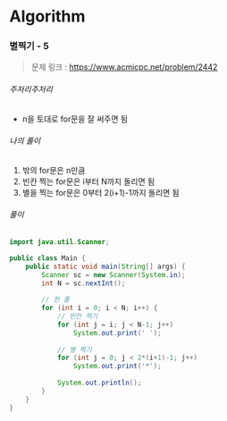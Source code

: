 # Algorithm

### 별찍기 - 5

> 문제 링크 : https://www.acmicpc.net/problem/2442



###### 주저리주저리

* n을 토대로 for문을 잘 써주면 됨



###### 나의 풀이

 1. 밖의 for문은 n만큼
  2. 빈칸 찍는 for문은 i부터 N까지 돌리면 됨
   3. 별을 찍는 for문은 0부터 2(i+1)-1까지 돌리면 됨




###### 풀이

~~~java
import java.util.Scanner;

public class Main {
	public static void main(String[] args) {
		Scanner sc = new Scanner(System.in);
		int N = sc.nextInt();
		
		// 한 줄
		for (int i = 0; i < N; i++) {
			// 빈칸 찍기
			for (int j = i; j < N-1; j++)
				System.out.print(' ');
			
			// 별 찍기
			for (int j = 0; j < 2*(i+1)-1; j++)
				System.out.print('*');
			
			System.out.println();
		}
	}
}
~~~

